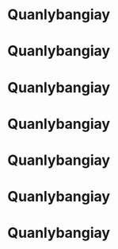 # Quanlybangiay
# Quanlybangiay
# Quanlybangiay
# Quanlybangiay
# Quanlybangiay
# Quanlybangiay
# Quanlybangiay
